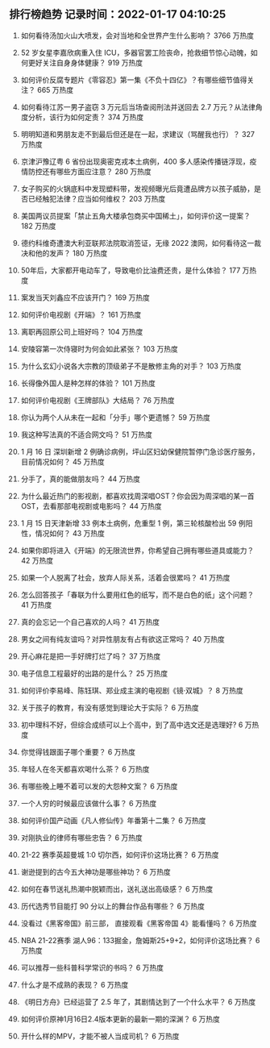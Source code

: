 
## 排行榜趋势 记录时间：2022-01-17 04:10:25
  
  1. 如何看待汤加火山大喷发，会对当地和全世界产生什么影响？ 3766 万热度
    
  2. 52 岁女星李嘉欣病重入住 ICU，多器官罢工险丧命，抢救细节惊心动魄，如何更好关注自身身体健康？ 919 万热度
    
  3. 如何评价反腐专题片《零容忍》第一集《不负十四亿》？有哪些细节值得关注？ 665 万热度
    
  4. 如何看待江苏一男子盗窃 3 万元后当场查阅刑法并送回去 2.7 万元？从法律角度分析，该行为如何定责？ 374 万热度
    
  5. 明明知道和男朋友走不到最后但还是在一起，求建议（骂醒我也行）？ 327 万热度
    
  6. 京津沪豫辽粤 6 省份出现奥密克戎本土病例，400 多人感染传播链浮现，疫情防控还有哪些方面应注意？ 280 万热度
    
  7. 女子购买的火锅底料中发现塑料带，发视频曝光后竟遭品牌方以孩子威胁，是否已经触犯法律？应当如何维权？ 203 万热度
    
  8. 美国两议员提案「禁止五角大楼承包商买中国稀土」，如何评价这一提案？ 182 万热度
    
  9. 德约科维奇遭澳大利亚联邦法院取消签证，无缘 2022 澳网，如何看待这一裁决和他的发声？ 180 万热度
    
  10. 50年后，大家都开电动车了，导致电价比油费还贵，是什么体验？ 177 万热度
    
  11. 案发当天刘鑫应不应该开门？ 169 万热度
    
  12. 如何评价电视剧《开端》？ 161 万热度
    
  13. 离职再回原公司上班好吗？ 104 万热度
    
  14. 安陵容第一次侍寝时为何会如此紧张？ 103 万热度
    
  15. 为什么玄幻小说各大宗教的顶级弟子不是散修主角的对手？ 103 万热度
    
  16. 长得像外国人是种怎样的体验？ 101 万热度
    
  17. 如何评价电视剧《王牌部队》大结局？ 76 万热度
    
  18. 你认为两个人从未在一起和「分手」哪个更遗憾？ 59 万热度
    
  19. 我这种写法真的不适合网文吗？ 51 万热度
    
  20. 1 月 16 日 深圳新增 2 例确诊病例，坪山区妇幼保健院暂停门急诊医疗服务，目前情况如何？ 45 万热度
    
  21. 分手了，真的能做朋友吗？ 44 万热度
    
  22. 为什么最近热门的影视剧，都喜欢找周深唱OST？你会因为周深唱的某一首OST，去看那部电视剧或电影吗？ 44 万热度
    
  23. 1 月 15 日天津新增 33 例本土病例，危重型 1 例，第三轮核酸检出 59 例阳性，情况如何？ 43 万热度
    
  24. 如果你即将进入《开端》的无限流世界，你希望自己拥有哪些道具或能力？ 42 万热度
    
  25. 如果一个人脱离了社会，放弃人际关系，活着会很累吗？ 41 万热度
    
  26. 怎么回答孩子「春联为什么要用红色的纸写，而不是白色的纸」这个问题？ 41 万热度
    
  27. 真的会忘记一个自己喜欢的人吗？ 41 万热度
    
  28. 男女之间有纯友谊吗？对异性朋友有占有欲这正常吗？ 40 万热度
    
  29. 开心麻花是把一手好牌打烂了吗？ 37 万热度
    
  30. 电子信息工程最好的出路的是什么？ 25 万热度
    
  31. 如何评价李易峰、陈钰琪、郑业成主演的电视剧《镜·双城》？ 8 万热度
    
  32. 关于孩子的教育，有没有感觉到理论大于实际？ 6 万热度
    
  33. 初中理科不好，但综合成绩可以上个高中，到了高中选文还是选理好? 6 万热度
    
  34. 你觉得钱跟面子哪个重要？ 6 万热度
    
  35. 年轻人在冬天都喜欢喝什么茶？ 6 万热度
    
  36. 有哪些晚上睡不着可以发的大怨种文案？ 6 万热度
    
  37. 一个人穷的时候最应该做什么事？ 6 万热度
    
  38. 如何评价国产动画《凡人修仙传》年番第十二集？ 6 万热度
    
  39. 对刚执业的律师有哪些忠告？ 6 万热度
    
  40. 21-22 赛季英超曼城 1:0 切尔西，如何评价这场比赛？ 6 万热度
    
  41. 谢逊提到的古今五大神功是哪些神功？ 6 万热度
    
  42. 如何在春节送礼热潮中脱颖而出，送礼送出高级感？ 6 万热度
    
  43. 历代选秀节目能打 90 分以上的舞台作品有哪些？ 6 万热度
    
  44. 没看过《黑客帝国》前三部， 直接观看《黑客帝国 4》能看懂吗？ 6 万热度
    
  45. NBA 21-22赛季 湖人96：133掘金，詹姆斯25+9+2，如何评价这场比赛？ 6 万热度
    
  46. 可以推荐一些科普科学常识的书吗？ 6 万热度
    
  47. 什么才是不成熟的表现？ 6 万热度
    
  48. 《明日方舟》已经运营了 2.5 年了，其剧情达到了一个什么水平？ 6 万热度
    
  49. 如何评价原神1月16日2.4版本更新的最新一期的深渊？ 6 万热度
    
  50. 开什么样的MPV，才能不被人当成司机？ 6 万热度
    